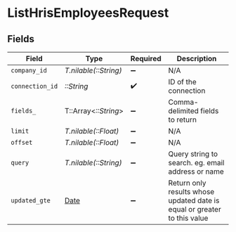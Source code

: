 # ListHrisEmployeesRequest


## Fields

| Field                                                                    | Type                                                                     | Required                                                                 | Description                                                              |
| ------------------------------------------------------------------------ | ------------------------------------------------------------------------ | ------------------------------------------------------------------------ | ------------------------------------------------------------------------ |
| `company_id`                                                             | *T.nilable(::String)*                                                    | :heavy_minus_sign:                                                       | N/A                                                                      |
| `connection_id`                                                          | *::String*                                                               | :heavy_check_mark:                                                       | ID of the connection                                                     |
| `fields_`                                                                | T::Array<*::String*>                                                     | :heavy_minus_sign:                                                       | Comma-delimited fields to return                                         |
| `limit`                                                                  | *T.nilable(::Float)*                                                     | :heavy_minus_sign:                                                       | N/A                                                                      |
| `offset`                                                                 | *T.nilable(::Float)*                                                     | :heavy_minus_sign:                                                       | N/A                                                                      |
| `query`                                                                  | *T.nilable(::String)*                                                    | :heavy_minus_sign:                                                       | Query string to search. eg. email address or name                        |
| `updated_gte`                                                            | [Date](https://ruby-doc.org/stdlib-2.6.1/libdoc/date/rdoc/Date.html)     | :heavy_minus_sign:                                                       | Return only results whose updated date is equal or greater to this value |